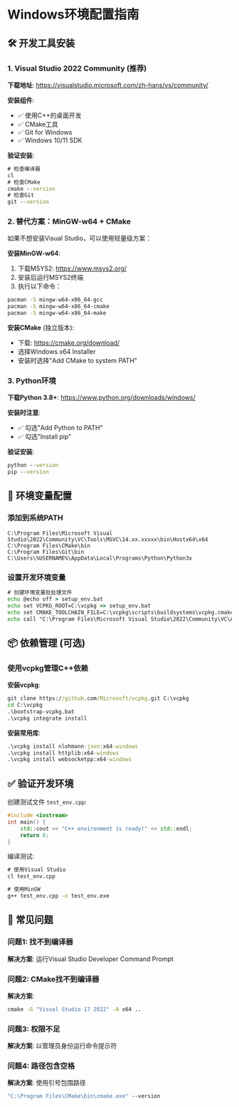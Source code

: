 # Windows环境配置指南

## 🛠️ 开发工具安装

### 1. Visual Studio 2022 Community (推荐)

**下载地址**: https://visualstudio.microsoft.com/zh-hans/vs/community/

**安装组件**:
- ✅ 使用C++的桌面开发
- ✅ CMake工具
- ✅ Git for Windows
- ✅ Windows 10/11 SDK

**验证安装**:
```cmd
# 检查编译器
cl
# 检查CMake
cmake --version
# 检查Git
git --version
```

### 2. 替代方案：MinGW-w64 + CMake

如果不想安装Visual Studio，可以使用轻量级方案：

**安装MinGW-w64**:
1. 下载MSYS2: https://www.msys2.org/
2. 安装后运行MSYS2终端
3. 执行以下命令：
```bash
pacman -S mingw-w64-x86_64-gcc
pacman -S mingw-w64-x86_64-cmake
pacman -S mingw-w64-x86_64-make
```

**安装CMake** (独立版本):
- 下载: https://cmake.org/download/
- 选择Windows x64 Installer
- 安装时选择"Add CMake to system PATH"

### 3. Python环境

**下载Python 3.8+**: https://www.python.org/downloads/windows/

**安装时注意**:
- ✅ 勾选"Add Python to PATH"
- ✅ 勾选"Install pip"

**验证安装**:
```cmd
python --version
pip --version
```

## 🔧 环境变量配置

### 添加到系统PATH
```
C:\Program Files\Microsoft Visual Studio\2022\Community\VC\Tools\MSVC\14.xx.xxxxx\bin\Hostx64\x64
C:\Program Files\CMake\bin
C:\Program Files\Git\bin
C:\Users\%USERNAME%\AppData\Local\Programs\Python\Python3x
```

### 设置开发环境变量
```cmd
# 创建环境变量批处理文件
echo @echo off > setup_env.bat
echo set VCPKG_ROOT=C:\vcpkg >> setup_env.bat
echo set CMAKE_TOOLCHAIN_FILE=C:\vcpkg\scripts\buildsystems\vcpkg.cmake >> setup_env.bat
echo call "C:\Program Files\Microsoft Visual Studio\2022\Community\VC\Auxiliary\Build\vcvars64.bat" >> setup_env.bat
```

## 📦 依赖管理 (可选)

### 使用vcpkg管理C++依赖

**安装vcpkg**:
```cmd
git clone https://github.com/Microsoft/vcpkg.git C:\vcpkg
cd C:\vcpkg
.\bootstrap-vcpkg.bat
.\vcpkg integrate install
```

**安装常用库**:
```cmd
.\vcpkg install nlohmann-json:x64-windows
.\vcpkg install httplib:x64-windows
.\vcpkg install websocketpp:x64-windows
```

## ✅ 验证开发环境

创建测试文件 `test_env.cpp`:
```cpp
#include <iostream>
int main() {
    std::cout << "C++ environment is ready!" << std::endl;
    return 0;
}
```

编译测试:
```cmd
# 使用Visual Studio
cl test_env.cpp

# 使用MinGW
g++ test_env.cpp -o test_env.exe
```

## 🚨 常见问题

### 问题1: 找不到编译器
**解决方案**: 运行Visual Studio Developer Command Prompt

### 问题2: CMake找不到编译器
**解决方案**: 
```cmd
cmake -G "Visual Studio 17 2022" -A x64 ..
```

### 问题3: 权限不足
**解决方案**: 以管理员身份运行命令提示符

### 问题4: 路径包含空格
**解决方案**: 使用引号包围路径
```cmd
"C:\Program Files\CMake\bin\cmake.exe" --version
```
